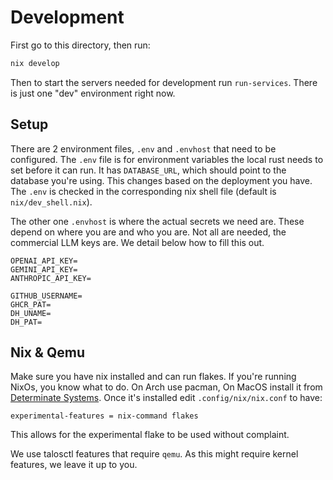 

# Development

First go to this directory, then run:
```sh
nix develop
```

Then to start the servers needed for development run `run-services`. There is just one "dev" environment right now.

## Setup

There are 2 environment files, `.env` and `.envhost` that need to be configured. The `.env` file is for environment variables the local rust needs to set before it can run. It has `DATABASE_URL`, which should point to the database you're using. This changes based on the deployment you have. The `.env` is checked in the corresponding nix shell file (default is `nix/dev_shell.nix`).

The other one `.envhost` is where the actual secrets we need are. These depend on where you are and who you are. Not all are needed, the commercial LLM keys are. We detail below how to fill this out.

```shell
OPENAI_API_KEY=
GEMINI_API_KEY=
ANTHROPIC_API_KEY=

GITHUB_USERNAME=
GHCR_PAT=
DH_UNAME=
DH_PAT=
```

## Nix & Qemu

Make sure you have nix installed and can run flakes. If you're running NixOs, you know what to do. On Arch use pacman,
On MacOS install it from [Determinate Systems](https://docs.determinate.systems/). Once it's installed edit `.config/nix/nix.conf` to have:
```
experimental-features = nix-command flakes
```
This allows for the experimental flake to be used without complaint. 

We use talosctl features that require `qemu`. As this might require kernel features, we leave it up to you. 